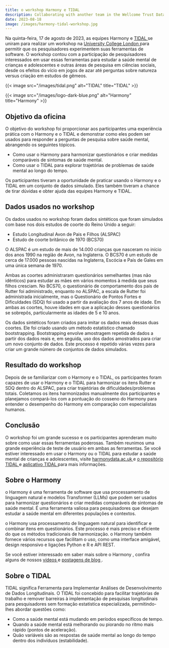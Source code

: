 ```yaml
---
title: o workshop Harmony e TIDAL
description: Collaborating with another team in the Wellcome Trust Data Prize
date: 2023-08-18
image: /images/harmony-tidal-workshop.jpg
---
```



Na quinta-feira, 17 de agosto de 2023, as equipes Harmony e [ TIDAL ](https://github.com/AmeliaES/TIDAL) se uniram para realizar um workshop na [ University College London ](https://www.ucl.ac.uk/) para permitir que os pesquisadores experimentem suas ferramentas de software. O workshop contou com a participação de pesquisadores interessados em usar essas ferramentas para estudar a saúde mental de crianças e adolescentes e outras áreas de pesquisa em ciências sociais, desde os efeitos do vício em jogos de azar até perguntas sobre natureza versus criação em estudos de gêmeos.

{{< image src="/images/tidal.png" alt="TIDAL" title="TIDAL" >}}


{{< image src="/images/logo-dark-blue.png" alt="Harmony" title="Harmony" >}}

## Objetivo da oficina

O objetivo do workshop foi proporcionar aos participantes uma experiência prática com o Harmony e o TIDAL e demonstrar como eles podem ser usados para responder a perguntas de pesquisa sobre saúde mental, abrangendo os seguintes tópicos.

* Como usar o Harmony para harmonizar questionários e criar medidas comparáveis de sintomas de saúde mental.
* Como usar o TIDAL para explorar trajetórias de problemas de saúde mental ao longo do tempo.

Os participantes tiveram a oportunidade de praticar usando o Harmony e o TIDAL em um conjunto de dados simulado. Eles também tiveram a chance de tirar dúvidas e obter ajuda das equipes Harmony e TIDAL.

## Dados usados no workshop

Os dados usados no workshop foram dados sintéticos que foram simulados com base nos dois estudos de coorte do Reino Unido a seguir:

* Estudo Longitudinal Avon de Pais e Filhos (ALSPAC)
* Estudo de coorte britânico de 1970 (BCS70)

O ALSPAC é um estudo de mais de 14.000 crianças que nasceram no início dos anos 1990 na região de Avon, na Inglaterra. O BCS70 é um estudo de cerca de 17.000 pessoas nascidas na Inglaterra, Escócia e País de Gales em uma única semana de 1970.

Ambas as coortes administraram questionários semelhantes (mas não idênticos) para estudar as mães em vários momentos à medida que seus filhos cresciam. No BCS70, o questionário de comportamento dos pais de Rutter foi administrado, enquanto no ALSPAC, a escala de Rutter foi administrada inicialmente, mas o Questionário de Pontos Fortes e Dificuldades (SDQ) foi usado a partir da avaliação dos 7 anos de idade. Em ambas as coortes, houve idades em que a aplicação desses questionários se sobrepôs, particularmente as idades de 5 e 10 anos.

Os dados sintéticos foram criados para imitar os dados reais dessas duas coortes. Ele foi criado usando um método estatístico chamado bootstrapping. Bootstrapping envolve amostragem repetida de dados a partir dos dados reais e, em seguida, uso dos dados amostrados para criar um novo conjunto de dados. Este processo é repetido várias vezes para criar um grande número de conjuntos de dados simulados.

## Resultado do workshop

Depois de se familiarizar com o Harmony e o TIDAL, os participantes foram capazes de usar o Harmony e o TIDAL para harmonizar os itens Rutter e SDQ dentro do ALSPAC, para criar trajetórias de dificuldades/problemas totais. Coletamos os itens harmonizados manualmente dos participantes e planejamos compará-los com a pontuação do cosseno do Harmony para entender o desempenho do Harmony em comparação com especialistas humanos.

## Conclusão

O workshop foi um grande sucesso e os participantes aprenderam muito sobre como usar essas ferramentas poderosas. Também reunimos uma grande experiência de teste de usuário em ambas as ferramentas. Se você estiver interessado em usar o Harmony ou o TIDAL para estudar a saúde mental de crianças e adolescentes, visite [ harmonydata.ac.uk ](https://harmonydata.ac.uk) e [ o repositório TIDAL ](https://github.com/AmeliaES/TIDAL) e [ aplicativo TIDAL ](https://tidal.shinyapps.io/tidalapp/) para mais informações.

## Sobre o Harmony

o Harmony é uma ferramenta de software que usa processamento de linguagem natural e modelos Transformer (LLMs) que podem ser usados para harmonizar questionários e criar medidas comparáveis de sintomas de saúde mental. É uma ferramenta valiosa para pesquisadores que desejam estudar a saúde mental em diferentes populações e contextos.

o Harmony usa processamento de linguagem natural para identificar e combinar itens em questionários. Este processo é mais preciso e eficiente do que os métodos tradicionais de harmonização. o Harmony também fornece vários recursos que facilitam o uso, como uma interface amigável, design responsivo e ligações Python e R e API REST.

Se você estiver interessado em saber mais sobre o Harmony , confira alguns de nossos [ vídeos ](/videos) e [ postagens de blog ](/blog) .

## Sobre o TIDAL

TIDAL significa Ferramenta para Implementar Análises de Desenvolvimento de Dados Longitudinais. O TIDAL foi concebido para facilitar trajetórias de trabalho e remover barreiras à implementação de pesquisas longitudinais para pesquisadores sem formação estatística especializada, permitindo-lhes abordar questões como:

* Como a saúde mental está mudando em períodos específicos de tempo.
* Quando a saúde mental está melhorando ou piorando no ritmo mais rápido (pontos de aceleração).
* Quão variáveis são as respostas de saúde mental ao longo do tempo dentro dos indivíduos (estabilidade).
